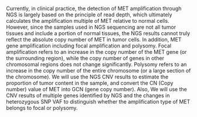 Currently, in clinical practice, the detection of MET amplification through NGS is largely based on the principle of read depth, which ultimately calculates the amplification multiple of MET relative to normal cells. However, since the samples used in NGS sequencing are not all tumor tissues and include a portion of normal tissues, the NGS results cannot truly reflect the absolute copy number of MET in tumor cells. In addition, MET gene amplification including focal amplification and polysomy. Focal amplification refers to an increase in the copy number of the MET gene (or the surrounding region), while the copy number of genes in other chromosomal regions does not change significantly. Polysomy refers to an increase in the copy number of the entire chromosome (or a large section of the chromosome). We will use the NGS CNV results to estimate the proportion of tumor content in the sample, and convert the CN (Copy number) value of MET into GCN (gene copy number). Also, We will use the CNV results of multiple genes identified by NGS and the changes in heterozygous SNP VAF to distinguish whether the amplification type of MET belongs to focal or polysomy.